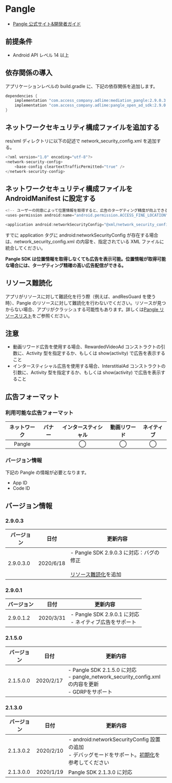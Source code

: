 # Pangle
-  [Pangle  公式サイト&開発者ガイド](https://ad.toutiao.com/union/media/login/)

## 前提条件
- Android API レベル 14 以上

## 依存関係の導入
アプリケーションレベルの build.gradle に、下記の依存関係を追加します。

```java
dependencies {
    implementation "com.access_company.adlime:mediation_pangle:2.9.0.3.0"
    implementation "com.access_company.adlime:pangle_open_ad_sdk:2.9.0.3"
}
```


## ネットワークセキュリティ構成ファイルを追加する
res/xml ディレクトリに以下の記述で network_security_config.xml を追加する。

```java
<?xml version="1.0" encoding="utf-8"?>
<network-security-config>
    <base-config cleartextTrafficPermitted="true" />
</network-security-config>
```


## ネットワークセキュリティ構成ファイルを AndroidManifest に設定する
```java
<!-- ユーザーの同意によって位置情報を取得すると、広告のターゲティング精度が向上できる -->
<uses-permission android:name="android.permission.ACCESS_FINE_LOCATION" />

<application android:networkSecurityConfig="@xml/network_security_config"/>
```

すでに application タグに android:networkSecurityConfig が存在する場合は、network_security_config.xml の内容を、指定されている XML ファイルに統合してください。

**Pangle SDK は位置情報を取得しなくても広告を表示可能。位置情報が取得可能な場合には、ターゲティング精確の高い広告配信ができる。**

## リソース難読化
アプリがリソースに対して難読化を行う際（例えば、andResGuard を使う時）、Pangle のリソースに対して難読化を行わないでください。リソースが見つからない場合、アプリがクラッシュする可能性もあります。詳しくは[Pangle リソースリスト](./mediation/config/pangle_whitelist.md)をご参照ください。

## 注意
- 動画リワード広告を使用する場合、RewardedVideoAd コンストラクトの引数に、Activity 型を指定するか、もしくは show(activity) で広告を表示すること
- インタースティシャル広告を使用する場合、InterstitialAd コンストラクトの引数に、Activity 型を指定するか、もしくは show(activity) で広告を表示すること

## 広告フォーマット
### 利用可能な広告フォーマット

|ネットワーク|バナー|インタースティシャル|動画リワード|ネイティブ|
|:------: |:---:|:----------:|:------:|:----:|
| Pangle |      | ◯          | ◯      | ◯    |

### バージョン情報
下記の Pangle の情報が必要となります。  
- App ID
- Code ID

## バージョン情報
### 2.9.0.3
|バージョン   | 日付        | 更新内容                        |
|------------|------------|-------------------------------|
| 2.9.0.3.0  | 2020/6/18  | - Pangle SDK 2.9.0.3 に対応：バグの修正<br><br>[リソース難読化](#リソース難読化)を追加|

### 2.9.0.1
|バージョン   | 日付        | 更新内容                        |
|------------|------------|-------------------------------|
| 2.9.0.1.2  | 2020/3/31  | - Pangle SDK 2.9.0.1 に対応<br>- ネイティブ広告をサポート|

### 2.1.5.0
|バージョン   | 日付        | 更新内容                        |
|------------|------------|-------------------------------|
| 2.1.5.0.0  | 2020/2/17  | - Pangle SDK 2.1.5.0 に対応<br>- pangle_network_security_config.xml の内容を更新 <br>- GDRPをサポート|

### 2.1.3.0
|バージョン   | 日付        | 更新内容                        |
|------------|------------|-------------------------------|
| 2.1.3.0.2  | 2020/2/10  | - android:networkSecurityConfig 設置の追加<br>- デバッグモードをサポート。[初期化](./init.md)を参考してください|
| 2.1.3.0.0  | 2020/1/19  | Pangle SDK 2.1.3.0 に対応 |
